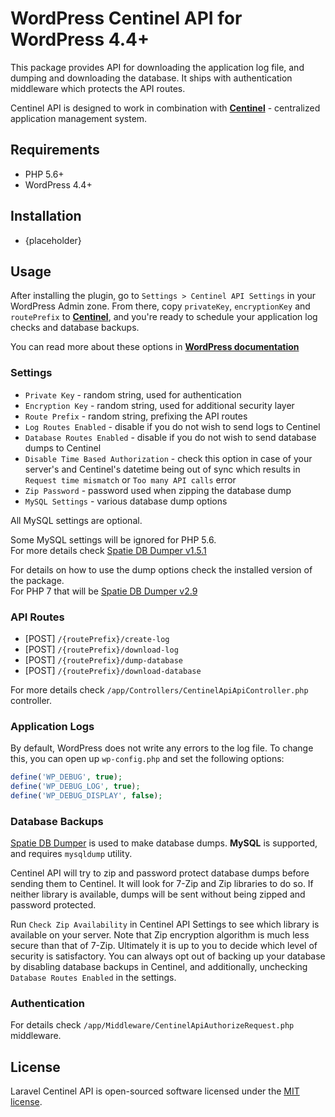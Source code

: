 # WordPress Centinel API for WordPress 4.4+

This package provides API for downloading the application log file, and dumping and downloading the database. It ships with authentication middleware which protects the API routes.

Centinel API is designed to work in combination with [**Centinel**](https://centinel.online) - centralized application management system. 

## Requirements

- PHP 5.6+
- WordPress 4.4+

## Installation

- {placeholder}

## Usage

After installing the plugin, go to `Settings > Centinel API Settings` in your WordPress Admin zone.
From there, copy `privateKey`, `encryptionKey` and `routePrefix` to [**Centinel**](https://centinel.online), and you're ready to schedule your application log checks and database backups.

You can read more about these options in [**WordPress documentation**](https://codex.wordpress.org/Debugging_in_WordPress)

### Settings

- `Private Key` - random string, used for authentication  
- `Encryption Key` - random string, used for additional security layer 
- `Route Prefix` - random string, prefixing the API routes  
- `Log Routes Enabled` - disable if you do not wish to send logs to Centinel
- `Database Routes Enabled` - disable if you do not wish to send database dumps to Centinel
- `Disable Time Based Authorization` - check this option in case of your server's and Centinel's datetime being out of sync which results in `Request time mismatch` or `Too many API calls` error
- `Zip Password` - password used when zipping the database dump
- `MySQL Settings` - various database dump options

All MySQL settings are optional.

Some MySQL settings will be ignored for PHP 5.6.  
For more details check [Spatie DB Dumper v1.5.1](https://github.com/spatie/db-dumper/tree/1.5.1)

For details on how to use the dump options check the installed version of the package.  
For PHP 7 that will be [Spatie DB Dumper v2.9](https://github.com/spatie/db-dumper/tree/2.9.0)

### API Routes

- [POST] `/{routePrefix}/create-log`  
- [POST] `/{routePrefix}/download-log`  
- [POST] `/{routePrefix}/dump-database`  
- [POST] `/{routePrefix}/download-database`

For more details check `/app/Controllers/CentinelApiApiController.php` controller.

### Application Logs

By default, WordPress does not write any errors to the log file. To change this, you can open up `wp-config.php` and set the following options:
```php
define('WP_DEBUG', true);
define('WP_DEBUG_LOG', true);
define('WP_DEBUG_DISPLAY', false);
```

### Database Backups

[Spatie DB Dumper](https://github.com/spatie/db-dumper) is used to make database dumps. **MySQL** is supported, and requires `mysqldump` utility.

Centinel API will try to zip and password protect database dumps before sending them to Centinel. It will look for 7-Zip and Zip
libraries to do so. If neither library is available, dumps will be sent without being zipped and password protected.

Run `Check Zip Availability` in Centinel API Settings to see which library is available on your server. Note that Zip encryption algorithm is much less secure than that of 7-Zip. Ultimately it is up to you to decide which level of security is satisfactory. You can always opt out of backing up your database by disabling database backups in Centinel, and additionally, unchecking `Database Routes Enabled` in the settings.

### Authentication

For details check `/app/Middleware/CentinelApiAuthorizeRequest.php` middleware.

## License

Laravel Centinel API is open-sourced software licensed under the [MIT license](http://opensource.org/licenses/MIT).
